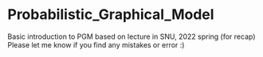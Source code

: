 # Probabilistic_Graphical_Model
Basic introduction to PGM based on lecture in SNU, 2022 spring (for recap)\
Please let me know if you find any mistakes or error :)
